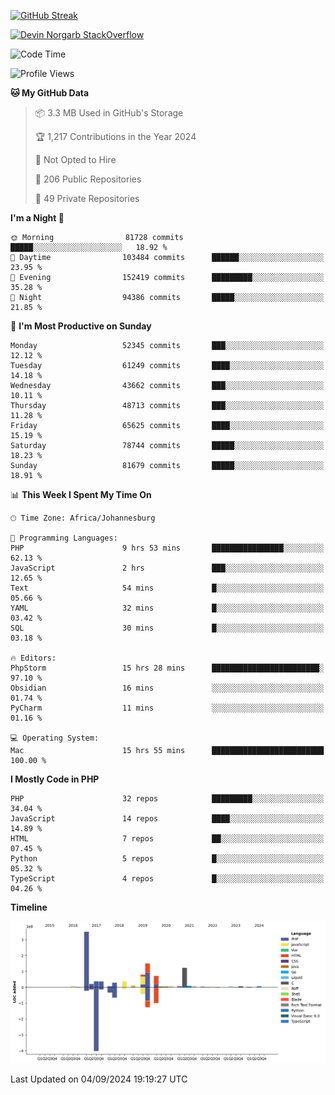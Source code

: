 
[![GitHub Streak](http://github-readme-streak-stats.herokuapp.com?user=DevinNorgarb&date_format=M%20j%5B%2C%20Y%5D)]()


[![Devin Norgarb StackOverflow](https://github-readme-stackoverflow.vercel.app/?userID=4993755)](https://stackoverflow.com/users/4993755/devin-norgarb)

<!--START_SECTION:waka-->
![Code Time](http://img.shields.io/badge/Code%20Time-9%2C080%20hrs%2033%20mins-blue)

![Profile Views](http://img.shields.io/badge/Profile%20Views-47-blue)

**🐱 My GitHub Data** 

> 📦 3.3 MB Used in GitHub's Storage 
 > 
> 🏆 1,217 Contributions in the Year 2024
 > 
> 🚫 Not Opted to Hire
 > 
> 📜 206 Public Repositories 
 > 
> 🔑 49 Private Repositories 
 > 
**I'm a Night 🦉** 

```text
🌞 Morning                81728 commits       █████░░░░░░░░░░░░░░░░░░░░   18.92 % 
🌆 Daytime                103484 commits      ██████░░░░░░░░░░░░░░░░░░░   23.95 % 
🌃 Evening                152419 commits      █████████░░░░░░░░░░░░░░░░   35.28 % 
🌙 Night                  94386 commits       █████░░░░░░░░░░░░░░░░░░░░   21.85 % 
```
📅 **I'm Most Productive on Sunday** 

```text
Monday                   52345 commits       ███░░░░░░░░░░░░░░░░░░░░░░   12.12 % 
Tuesday                  61249 commits       ████░░░░░░░░░░░░░░░░░░░░░   14.18 % 
Wednesday                43662 commits       ███░░░░░░░░░░░░░░░░░░░░░░   10.11 % 
Thursday                 48713 commits       ███░░░░░░░░░░░░░░░░░░░░░░   11.28 % 
Friday                   65625 commits       ████░░░░░░░░░░░░░░░░░░░░░   15.19 % 
Saturday                 78744 commits       █████░░░░░░░░░░░░░░░░░░░░   18.23 % 
Sunday                   81679 commits       █████░░░░░░░░░░░░░░░░░░░░   18.91 % 
```


📊 **This Week I Spent My Time On** 

```text
🕑︎ Time Zone: Africa/Johannesburg

💬 Programming Languages: 
PHP                      9 hrs 53 mins       ████████████████░░░░░░░░░   62.13 % 
JavaScript               2 hrs               ███░░░░░░░░░░░░░░░░░░░░░░   12.65 % 
Text                     54 mins             █░░░░░░░░░░░░░░░░░░░░░░░░   05.66 % 
YAML                     32 mins             █░░░░░░░░░░░░░░░░░░░░░░░░   03.42 % 
SQL                      30 mins             █░░░░░░░░░░░░░░░░░░░░░░░░   03.18 % 

🔥 Editors: 
PhpStorm                 15 hrs 28 mins      ████████████████████████░   97.10 % 
Obsidian                 16 mins             ░░░░░░░░░░░░░░░░░░░░░░░░░   01.74 % 
PyCharm                  11 mins             ░░░░░░░░░░░░░░░░░░░░░░░░░   01.16 % 

💻 Operating System: 
Mac                      15 hrs 55 mins      █████████████████████████   100.00 % 
```

**I Mostly Code in PHP** 

```text
PHP                      32 repos            █████████░░░░░░░░░░░░░░░░   34.04 % 
JavaScript               14 repos            ████░░░░░░░░░░░░░░░░░░░░░   14.89 % 
HTML                     7 repos             ██░░░░░░░░░░░░░░░░░░░░░░░   07.45 % 
Python                   5 repos             █░░░░░░░░░░░░░░░░░░░░░░░░   05.32 % 
TypeScript               4 repos             █░░░░░░░░░░░░░░░░░░░░░░░░   04.26 % 
```



**Timeline**

![Lines of Code chart](https://raw.githubusercontent.com/DevinNorgarb/DevinNorgarb/main/assets/bar_graph.png)


 Last Updated on 04/09/2024 19:19:27 UTC
<!--END_SECTION:waka-->

